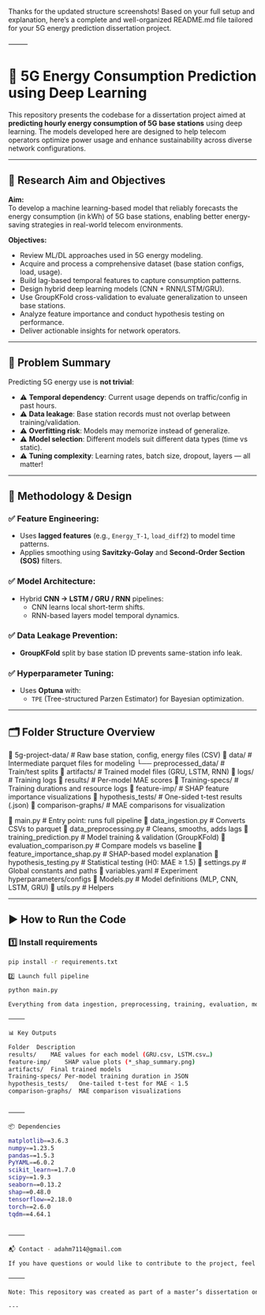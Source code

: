 Thanks for the updated structure screenshots! Based on your full setup and explanation, here’s a complete and well-organized README.md file tailored for your 5G energy prediction dissertation project.

⸻


# 📡 5G Energy Consumption Prediction using Deep Learning

This repository presents the codebase for a dissertation project aimed at **predicting hourly energy consumption of 5G base stations** using deep learning. The models developed here are designed to help telecom operators optimize power usage and enhance sustainability across diverse network configurations.

---

## 🎯 Research Aim and Objectives

**Aim:**  
To develop a machine learning-based model that reliably forecasts the energy consumption (in kWh) of 5G base stations, enabling better energy-saving strategies in real-world telecom environments.

**Objectives:**
- Review ML/DL approaches used in 5G energy modeling.
- Acquire and process a comprehensive dataset (base station configs, load, usage).
- Build lag-based temporal features to capture consumption patterns.
- Design hybrid deep learning models (CNN + RNN/LSTM/GRU).
- Use GroupKFold cross-validation to evaluate generalization to unseen base stations.
- Analyze feature importance and conduct hypothesis testing on performance.
- Deliver actionable insights for network operators.

---

## 🧠 Problem Summary

Predicting 5G energy use is **not trivial**:
- ⚠️ **Temporal dependency**: Current usage depends on traffic/config in past hours.
- ⚠️ **Data leakage**: Base station records must not overlap between training/validation.
- ⚠️ **Overfitting risk**: Models may memorize instead of generalize.
- ⚠️ **Model selection**: Different models suit different data types (time vs static).
- ⚠️ **Tuning complexity**: Learning rates, batch size, dropout, layers — all matter!

---

## 🧪 Methodology & Design

### ✅ Feature Engineering:
- Uses **lagged features** (e.g., `Energy_T-1`, `load_diff2`) to model time patterns.
- Applies smoothing using **Savitzky-Golay** and **Second-Order Section (SOS)** filters.

### ✅ Model Architecture:
- Hybrid **CNN → LSTM / GRU / RNN** pipelines:
  - CNN learns local short-term shifts.
  - RNN-based layers model temporal dynamics.

### ✅ Data Leakage Prevention:
- **GroupKFold** split by base station ID prevents same-station info leak.

### ✅ Hyperparameter Tuning:
- Uses **Optuna** with:
  - `TPE` (Tree-structured Parzen Estimator) for Bayesian optimization.

---

## 🗂️ Folder Structure Overview

📁 5g-project-data/         # Raw base station, config, energy files (CSV)
📁 data/                    # Intermediate parquet files for modeling
└── preprocessed_data/ # Train/test splits
📁 artifacts/               # Trained model files (GRU, LSTM, RNN)
📁 logs/                    # Training logs
📁 results/                 # Per-model MAE scores
📁 Training-specs/          # Training durations and resource logs
📁 feature-imp/             # SHAP feature importance visualizations
📁 hypothesis_tests/        # One-sided t-test results (.json)
📁 comparison-graphs/       # MAE comparisons for visualization

🧠 main.py                # Entry point: runs full pipeline
📄 data_ingestion.py        # Converts CSVs to parquet
📄 data_preprocessing.py    # Cleans, smooths, adds lags
📄 training_prediction.py   # Model training & validation (GroupKFold)
📄 evaluation_comparison.py # Compare models vs baseline
📄 feature_importance_shap.py # SHAP-based model explanation
📄 hypothesis_testing.py    # Statistical testing (H0: MAE ≥ 1.5)
📄 settings.py              # Global constants and paths
📄 variables.yaml           # Experiment hyperparameters/configs
📄 Models.py                # Model definitions (MLP, CNN, LSTM, GRU)
📄 utils.py                 # Helpers

---

## ▶️ How to Run the Code

### 1️⃣ Install requirements
```bash
pip install -r requirements.txt

2️⃣ Launch full pipeline

python main.py

Everything from data ingestion, preprocessing, training, evaluation, model saving, and SHAP plots will run automatically.

⸻

📊 Key Outputs

Folder	Description
results/	MAE values for each model (GRU.csv, LSTM.csv…)
feature-imp/	SHAP value plots (*_shap_summary.png)
artifacts/	Final trained models
Training-specs/	Per-model training duration in JSON
hypothesis_tests/	One-tailed t-test for MAE < 1.5
comparison-graphs/	MAE comparison visualizations


⸻

📦 Dependencies

matplotlib==3.6.3  
numpy==1.23.5  
pandas==1.5.3  
PyYAML==6.0.2  
scikit_learn==1.7.0  
scipy==1.9.3  
seaborn==0.13.2  
shap==0.48.0  
tensorflow==2.18.0  
torch==2.6.0  
tqdm==4.64.1


⸻

📬 Contact - adahm7114@gmail.com

If you have questions or would like to contribute to the project, feel free to raise an issue or fork the repository.

⸻

Note: This repository was created as part of a master’s dissertation on predictive energy optimization in 5G networks.

---

